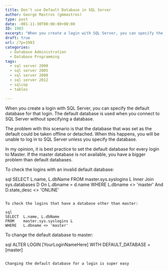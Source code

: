 ```yaml
---
title: Don’t use Default Database in SQL Server
author: George Mastros (gmmastros)
type: post
date: -001-11-30T00:00:00+00:00
ID: 1983
excerpt: "When you create a login with SQL Server, you can specify the default database for that login, but you shouldn't.  Here's why."
draft: true
url: /?p=1983
categories:
  - Database Administration
  - Database Programming
tags:
  - sql server 2000
  - sql server 2005
  - sql server 2008
  - sql server 2012
  - sqlcop
  - tables

---
```

When you create a login with SQL Server, you can specify the default database for that login. The default database is used when you connect to SQL Server without specifying a database.

The problem with this scenario is that the database that was set as the default could be taken offline or detached. When this happens, you will be unable to log in to SQL Server unless you specify the database.

In my opinion, it is best practice to set the default database for every login to Master. If the master database is not available, you have a bigger problem than default databases.

To check the logins with an invalid default database:

sql
SELECT	L.name, L.dbName
FROM	master.sys.syslogins L
		Inner Join sys.databases D
			On L.dbname = d.name
WHERE	L.dbname <> 'master'
		And D.state_desc <> 'ONLINE'
```

To check the logins that have a database other than master:

sql
SELECT	L.name, L.dbName
FROM	master.sys.syslogins L
WHERE	L.dbname <> 'master'
```

To change the default database to master:

sql
ALTER LOGIN [YourLoginNameHere] WITH DEFAULT_DATABASE = [master]
```

Changing the default database for a login is super easy